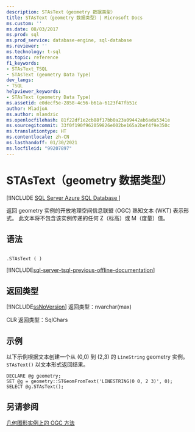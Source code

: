```yaml
---
description: STAsText（geometry 数据类型）
title: STAsText（geometry 数据类型）| Microsoft Docs
ms.custom: ''
ms.date: 08/03/2017
ms.prod: sql
ms.prod_service: database-engine, sql-database
ms.reviewer: ''
ms.technology: t-sql
ms.topic: reference
f1_keywords:
- STAsText_TSQL
- STAsText (geometry Data Type)
dev_langs:
- TSQL
helpviewer_keywords:
- STAsText (geometry Data Type)
ms.assetid: e0decf5e-2858-4c56-b61a-6123f47fb51c
author: MladjoA
ms.author: mlandzic
ms.openlocfilehash: 81f22df1e2cb88f17bb0a23a09442ab6ada5341e
ms.sourcegitcommit: 33f0f190f962059826e002be165a2bef4f9e350c
ms.translationtype: HT
ms.contentlocale: zh-CN
ms.lasthandoff: 01/30/2021
ms.locfileid: "99207897"
---
```

# <a name="stastext-geometry-data-type"></a>STAsText（geometry 数据类型）
[!INCLUDE [SQL Server Azure SQL Database ](../../includes/applies-to-version/sql-asdb.md)]

返回 geometry 实例的开放地理空间信息联盟 (OGC) 熟知文本 (WKT) 表示形式。 此文本将不包含该实例传递的任何 Z（标高）或 M（度量）值。
  
## <a name="syntax"></a>语法  
  
```  
  
.STAsText ( )  
```  
  
[!INCLUDE[sql-server-tsql-previous-offline-documentation](../../includes/sql-server-tsql-previous-offline-documentation.md)]

## <a name="return-types"></a>返回类型
 [!INCLUDE[ssNoVersion](../../includes/ssnoversion-md.md)] 返回类型：nvarchar(max)  
  
 CLR 返回类型：SqlChars  
  
## <a name="examples"></a>示例  
 以下示例根据文本创建一个从 (0,0) 到 (2,3) 的 `LineString` geometry 实例。 `STAsText()` 以文本形式返回结果。  
  
```  
DECLARE @g geometry;  
SET @g = geometry::STGeomFromText('LINESTRING(0 0, 2 3)', 0);  
SELECT @g.STAsText();  
```  
  
## <a name="see-also"></a>另请参阅  
 [几何图形实例上的 OGC 方法](../../t-sql/spatial-geometry/ogc-methods-on-geometry-instances.md)  
  
  

